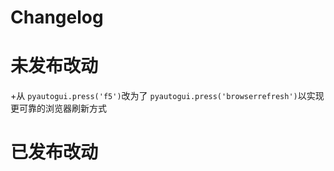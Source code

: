 # Changelog

# 未发布改动

+从 `pyautogui.press('f5')`改为了 `pyautogui.press('browserrefresh')`以实现更可靠的浏览器刷新方式

# 已发布改动


